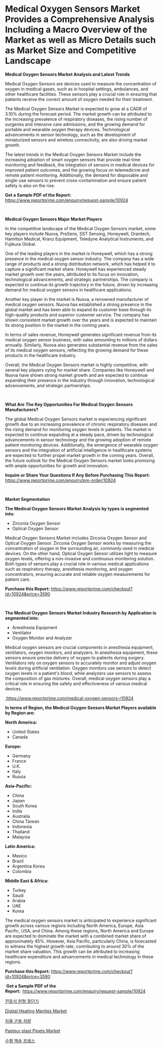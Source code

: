 <p><h1>Medical Oxygen Sensors Market Provides a Comprehensive Analysis Including a Macro Overview of the Market as well as Micro Details such as Market Size and Competitive Landscape</h1></p><p><strong>Medical Oxygen Sensors Market Analysis and Latest Trends</strong></p>
<p><p>Medical Oxygen Sensors are devices used to measure the concentration of oxygen in medical gases, such as in hospital settings, ambulances, and other healthcare facilities. These sensors play a crucial role in ensuring that patients receive the correct amount of oxygen needed for their treatment.</p><p>The Medical Oxygen Sensors Market is expected to grow at a CAGR of 3.10% during the forecast period. The market growth can be attributed to the increasing prevalence of respiratory diseases, the rising number of surgeries and intensive care admissions, and the growing demand for portable and wearable oxygen therapy devices. Technological advancements in sensor technology, such as the development of miniaturized sensors and wireless connectivity, are also driving market growth.</p><p>The latest trends in the Medical Oxygen Sensors Market include the increasing adoption of smart oxygen sensors that provide real-time monitoring and feedback, the integration of sensors in medical devices for improved patient outcomes, and the growing focus on telemedicine and remote patient monitoring. Additionally, the demand for disposable and single-use sensors to prevent cross-contamination and ensure patient safety is also on the rise.</p></p>
<p><strong>Get a Sample PDF of the Report:&nbsp;</strong> <a href="https://www.reportprime.com/enquiry/request-sample/10924">https://www.reportprime.com/enquiry/request-sample/10924</a></p>
<p>&nbsp;</p>
<p><strong>Medical Oxygen Sensors Major Market Players</strong></p>
<p><p>In the competitive landscape of the Medical Oxygen Sensors market, some key players include Nuova, PreSens, SST Sensing, Honeywell, Orantech, Hamilton Medical, Kranz Equipment, Teledyne Analytical Instruments, and Fujikura Global. </p><p>One of the leading players in the market is Honeywell, which has a strong presence in the medical oxygen sensor industry. The company has a wide range of products and a strong distribution network, which has helped it to capture a significant market share. Honeywell has experienced steady market growth over the years, attributed to its focus on innovation, technological advancements, and strategic partnerships. The company is expected to continue its growth trajectory in the future, driven by increasing demand for medical oxygen sensors in healthcare applications.</p><p>Another key player in the market is Nuova, a renowned manufacturer of medical oxygen sensors. Nuova has established a strong presence in the global market and has been able to expand its customer base through its high-quality products and superior customer service. The company has shown consistent market growth over the years and is expected to maintain its strong position in the market in the coming years.</p><p>In terms of sales revenue, Honeywell generates significant revenue from its medical oxygen sensor business, with sales amounting to millions of dollars annually. Similarly, Nuova also generates substantial revenue from the sales of its medical oxygen sensors, reflecting the growing demand for these products in the healthcare industry.</p><p>Overall, the Medical Oxygen Sensors market is highly competitive, with several key players vying for market share. Companies like Honeywell and Nuova have shown strong market growth and are expected to continue expanding their presence in the industry through innovation, technological advancements, and strategic partnerships.</p></p>
<p>&nbsp;</p>
<p><strong>What Are The Key Opportunities For Medical Oxygen Sensors Manufacturers?</strong></p>
<p><p>The global Medical Oxygen Sensors market is experiencing significant growth due to an increasing prevalence of chronic respiratory diseases and the rising demand for monitoring oxygen levels in patients. The market is expected to continue expanding at a steady pace, driven by technological advancements in sensor technology and the growing adoption of remote patient monitoring devices. Additionally, the emergence of wearable oxygen sensors and the integration of artificial intelligence in healthcare systems are expected to further propel market growth in the coming years. Overall, the future outlook for the Medical Oxygen Sensors market looks promising with ample opportunities for growth and innovation.</p></p>
<p><strong>Inquire or Share Your Questions If Any Before Purchasing This Report:</strong> <a href="https://www.reportprime.com/enquiry/pre-order/10924">https://www.reportprime.com/enquiry/pre-order/10924</a></p>
<p>&nbsp;</p>
<p><strong>Market Segmentation</strong></p>
<p><strong>The Medical Oxygen Sensors Market Analysis by types is segmented into:</strong></p>
<p><ul><li>Zirconia Oxygen Sensor</li><li>Optical Oxygen Sensor</li></ul></p>
<p><p>Medical Oxygen Sensors Market includes Zirconia Oxygen Sensor and Optical Oxygen Sensor. Zirconia Oxygen Sensor works by measuring the concentration of oxygen in the surrounding air, commonly used in medical devices. On the other hand, Optical Oxygen Sensor utilizes light to measure oxygen levels, offering a non-invasive and continuous monitoring solution. Both types of sensors play a crucial role in various medical applications such as respiratory therapy, anesthesia monitoring, and oxygen concentrators, ensuring accurate and reliable oxygen measurements for patient care.</p></p>
<p><strong>Purchase this Report:&nbsp;</strong><a href="https://www.reportprime.com/checkout?id=10924&price=3590">https://www.reportprime.com/checkout?id=10924&price=3590</a></p>
<p>&nbsp;</p>
<p><strong>The Medical Oxygen Sensors Market Industry Research by Application is segmented into:</strong></p>
<p><ul><li>Anesthesia Equipment</li><li>Ventilator</li><li>Oxygen Monitor and Analyzer</li></ul></p>
<p><p>Medical oxygen sensors are crucial components in anesthesia equipment, ventilators, oxygen monitors, and analyzers. In anesthesia equipment, these sensors ensure precise delivery of oxygen to patients during surgery. Ventilators rely on oxygen sensors to accurately monitor and adjust oxygen levels during artificial ventilation. Oxygen monitors use sensors to detect oxygen levels in a patient's blood, while analyzers use sensors to assess the composition of gas mixtures. Overall, medical oxygen sensors play a critical role in ensuring the safety and effectiveness of various medical devices.</p></p>
<p><a href="https://www.reportprime.com/medical-oxygen-sensors-r10924">&nbsp;https://www.reportprime.com/medical-oxygen-sensors-r10924</a></p>
<p><strong>In terms of Region, the Medical Oxygen Sensors Market Players available by Region are:</strong></p>
<p>
    <p> <strong> North America: </strong>
        <ul>
            <li>United States</li>
            <li>Canada</li>
        </ul>
        </p> 
    <p> <strong> Europe: </strong>
        <ul>
            <li>Germany</li>
            <li>France</li>
            <li>U.K.</li>
            <li>Italy</li>
            <li>Russia</li>
        </ul>
        </p> 
    <p> <strong> Asia-Pacific: </strong>
        <ul>
            <li>China</li>
            <li>Japan</li>
            <li>South Korea</li>
            <li>India</li>
            <li>Australia</li>
            <li>China Taiwan</li>
            <li>Indonesia</li>
            <li>Thailand</li>
            <li>Malaysia</li>
        </ul>
        </p> 
    <p> <strong> Latin America: </strong>
        <ul>
            <li>Mexico</li>
            <li>Brazil</li>
            <li>Argentina Korea</li>
            <li>Colombia</li>
        </ul>
        </p> 
    <p> <strong> Middle East & Africa: </strong>
        <ul>
            <li>Turkey</li>
            <li>Saudi</li>
            <li>Arabia</li>
            <li>UAE</li>
            <li>Korea</li>
        </ul>
    </p>
    </p>
<p><p>The medical oxygen sensors market is anticipated to experience significant growth across various regions including North America, Europe, Asia Pacific, USA, and China. Among these regions, North America and Europe are expected to dominate the market with a combined market share of approximately 45%. However, Asia Pacific, particularly China, is forecasted to witness the highest growth rate, contributing to around 30% of the market share valuation. This growth can be attributed to increasing healthcare expenditure and advancements in medical technology in these regions.</p></p>
<p><strong>Purchase this Report: </strong><a href="https://www.reportprime.com/checkout?id=10924&price=3590">https://www.reportprime.com/checkout?id=10924&price=3590</a></p>
<p>&nbsp;<strong>Get a Sample PDF of the Report:&nbsp;&nbsp;</strong><a href="https://www.reportprime.com/enquiry/request-sample/10924">https://www.reportprime.com/enquiry/request-sample/10924</a></p>
<p><strong></strong></p>
<p><p><a href="https://github.com/ahmadrevanz10/Market-Research-Report-List-2/blob/main/1142689106899.md">전동식 원형 절단기</a></p><p><a href="https://github.com/jaidynmorantestelletmjzya/Market-Research-Report-List-4/blob/main/digital-heating-mantles-market.md">Digital Heating Mantles Market</a></p><p><a href="https://medium.com/@deangaylotyrd8909867/%EC%9E%90%EC%9C%A8-%EA%B5%B0%EC%82%AC-%EC%B0%A8%EB%9F%89-%EC%8B%9C%EC%9E%A5-%EC%A0%84%EB%A7%9D-%EB%B0%8F-2024%EB%85%84%EB%B6%80%ED%84%B0-2031%EB%85%84%EA%B9%8C%EC%A7%80%EC%9D%98-%EC%98%88%EC%B8%A1-6d3295221d65">자율 군용 차량</a></p><p><a href="https://github.com/juniordelafrance/Market-Research-Report-List-4/blob/main/pasteur-plast-pipets-market.md">Pasteur plast Pipets Market</a></p><p><a href="https://github.com/nigaleamar09/Market-Research-Report-List-2/blob/main/1707926106900.md">수평 액슬 프레스</a></p></p>